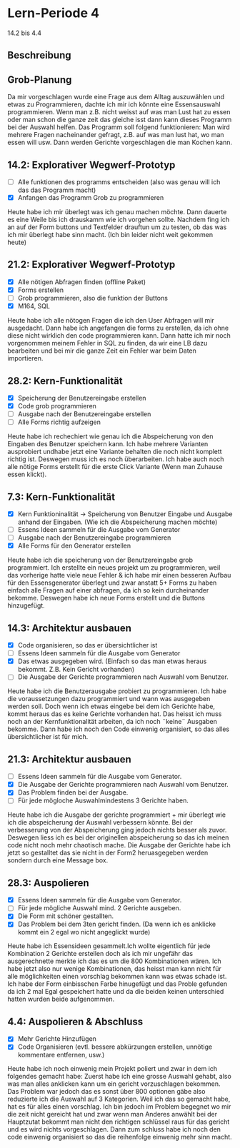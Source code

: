 # Lern-Periode 4

14.2 bis 4.4

## Beschreibung


## Grob-Planung

Da mir vorgeschlagen wurde eine Frage aus dem Alltag auszuwählen und etwas zu Programmieren, dachte ich mir ich könnte eine Essensauswahl programmieren. Wenn man z.B. nicht weisst auf was man Lust hat zu essen oder man schon die ganze zeit das gleiche isst dann kann dieses Programm bei der Auswahl helfen. 
Das Programm soll folgend funktionieren: Man wird mehrere Fragen nacheinander gefragt, z.B. auf was man lust hat, wo man essen will usw. Dann werden Gerichte vorgeschlagen die man Kochen kann.

## 14.2: Explorativer Wegwerf-Prototyp

- [ ] Alle funktionen des programms entscheiden (also was genau will ich das das Programm macht)
- [x] Anfangen das Programm Grob zu programmieren

Heute habe ich mir überlegt was ich genau machen möchte. Dann dauerte es eine Weile bis ich drauskamm wie ich vorgehen sollte. Nachdem fing ich an auf der Form buttons und Textfelder drauftun um zu testen, ob das was ich mir überlegt habe sinn macht. (Ich bin leider nicht weit gekommen heute)


## 21.2: Explorativer Wegwerf-Prototyp

- [x] Alle nötigen Abfragen finden (offline Paket)
- [x] Forms erstellen
- [ ] Grob programmieren, also die funktion der Buttons 
- [x] M164, SQL

Heute habe ich alle nötogen Fragen die ich den User Abfragen will mir ausgedacht. Dann habe ich angefangen die forms zu erstellen, da ich ohne diese nicht wirklich den code programmieren kann. Dann hatte ich mir noch vorgenommen meinem Fehler in SQL zu finden, da wir eine LB dazu bearbeiten und bei mir die ganze Zeit ein Fehler war beim Daten importieren.


## 28.2: Kern-Funktionalität
- [x] Speicherung der Benutzereingabe erstellen
- [x] Code grob programmieren
- [ ] Ausgabe nach der Benutzereingabe erstellen 
- [ ] Alle Forms richtig aufzeigen

Heute habe ich rechechiert wie genau ich die Abspeicherung von den Eingaben des Benutzer speichern kann. Ich habe mehrere Varianten ausprobiert undhabe jetzt eine Variante behalten die noch nicht komplett richtig ist. Deswegen  muss ich es noch überarbeiten. Ich habe auch noch alle nötige Forms erstellt für die erste Click Variante (Wenn man Zuhause essen klickt).

## 7.3: Kern-Funktionalität
- [x] Kern Funktioninalität -> Speicherung von Benutzer Eingabe und Ausgabe anhand der Eingaben. (Wie ich die Abspeicherung machen möchte)
- [ ] Essens Ideen sammeln für die Ausgabe vom Generator
- [ ] Ausgabe nach der Benutzereingabe programmieren
- [x] Alle Forms für den Generator erstellen

Heute habe ich die speicherung von der Benutzereingabe grob programmiert. Ich erstellte ein neues projekt um zu programmieren, weil das vorherige hatte viele neue Fehler & ich habe mir einen besseren Aufbau für den Essensgenerator überlegt und zwar anstatt 5+ Forms zu haben einfach alle Fragen auf einer abfragen, da ich so kein durcheinander bekomme. Deswegen habe ich neue Forms erstellt und die Buttons hinzugefügt.

## 14.3: Architektur ausbauen
- [x] Code organisieren, so das er übersichtlicher ist
- [ ] Essens Ideen sammeln für die Ausgabe vom Generator
- [x] Das etwas ausgegeben wird. (Einfach so das man etwas heraus bekommt. Z.B. Kein Gericht vorhanden)
- [ ] Die Ausgabe der Gerichte programmieren nach Auswahl vom Benutzer.

Heute habe ich die Benutzerausgabe probiert zu programmieren. Ich habe die voraussetzungen dazu programmiert und wann was ausgegeben werden soll. Doch wenn ich etwas eingebe bei dem ich Gerichte habe, kommt heraus das es keine Gerichte vorhanden hat. Das heisst ich muss noch an der Kernfunktionalität arbeiten, da ich noch ¨keine¨ Ausgaben bekomme. Dann habe ich noch den Code einwenig organisiert, so das alles übersichtlicher ist für mich.

## 21.3: Architektur ausbauen
- [ ] Essens Ideen sammeln für die Ausgabe vom Generator.
- [x] Die Ausgabe der Gerichte programmieren nach Auswahl vom Benutzer.
- [x] Das Problem finden bei der Ausgabe.
- [ ] Für jede mögloche Auswahlmindestens 3 Gerichte haben.

Heute habe ich die Ausgabe der gerichte programmiert + mir überlegt wie ich die abspeicherung der Auswahl verbessern könnte. Bei der verbesserung von der Abspeicherung ging jedoch nichts besser als zuvor. Deswegen liess ich es bei der originellen abspeicherung so das ich meinen code nicht noch mehr chaotisch mache. Die Ausgabe der Gerichte habe ich jetzt so gestalltet das sie nicht in der Form2 heruasgegeben werden sondern durch eine Message box.

## 28.3: Auspolieren
- [x] Essens Ideen sammeln für die Ausgabe vom Generator.
- [ ] Für jede mögliche Auswahl mind. 2 Gerichte ausgeben.
- [x] Die Form mit schöner gestallten.
- [x] Das Problem bei dem 3ten gericht finden. (Da wenn ich es anklicke kommt ein 2 egal wo nicht angeglickt wurde)

Heute habe ich Essensideen gesammelt.Ich wollte eigentlich für jede  Kombination 2 Gerichte erstellen doch als ich mir ungefähr das ausgerechnette merkte ich das es um die 800 Kombinationen wären. Ich habe jetzt also nur wenige Kombinationen, das heisst man kann nicht für alle möglichkeiten einen vorschlag bekommen kann was etwas schade ist. Ich habe der Form einbisschen Farbe hinugefügt und das Proble gefunden da ich 2 mal Egal gespeichert hatte und da die beiden keinen unterschied hatten wurden beide aufgenommen.

## 4.4: Auspolieren & Abschluss
- [x] Mehr Gerichte Hinzufügen
- [x] Code Organisieren (evtl. bessere abkürzungen erstellen, unnötige kommentare entfernen, usw.)

Heute habe ich noch einwenig mein Projekt poliert und zwar in dem ich folgendes gemacht habe: Zuerst habe ich eine grosse Auswahl gehabt, also was man alles anklicken kann um ein gericht vorzuschlagen bekommen. Das Problem war jedoch das es sonst über 800 optionen gäbe also reduzierte ich die Auswahl auf 3 Kategorien. Weil ich das so gemacht habe, hat es für alles einen vorschlag. Ich bin jedoch im Problem begegnet wo mir die zeit nicht gereicht hat und zwar wenn man Anderes anwählt bei der Hauptzutat bekommt man nicht den richtigen schlüssel raus für das gericht und es wird nichts vorgeschlagen. Dann zum schluss habe ich noch den code einwenig organisiert so das die reihenfolge einwenig mehr sinn macht. 
